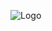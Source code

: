 
![Logo](>https://github.com/dhuvisionlab/SOD/blob/2f6d0460a98367bd6065baadecbad5b82604f94c/DHU.gif)
